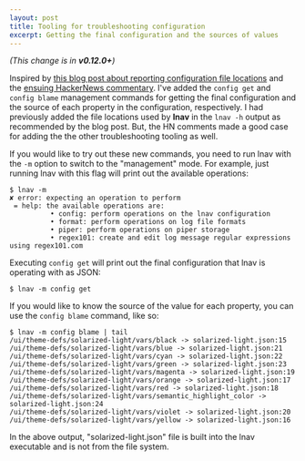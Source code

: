 ```yaml
---
layout: post
title: Tooling for troubleshooting configuration
excerpt: Getting the final configuration and the sources of values
---
```


*(This change is in **v0.12.0+**)*

Inspired by [this blog post about reporting configuration file locations](https://utcc.utoronto.ca/~cks/space/blog/sysadmin/ReportConfigFileLocations)
and the [ensuing HackerNews commentary](https://news.ycombinator.com/item?id=36465886).
I've added the `config get` and `config blame` management commands for getting the
final configuration and the source of each property in the configuration, respectively.
I had previously added the file locations used by **lnav** in the `lnav -h` output as
recommended by the blog post.  But, the HN comments made a good case for adding the
the other troubleshooting tooling as well.

If you would like to try out these new commands, you need to run lnav with the `-m`
option to switch to the "management" mode.  For example, just running lnav with this
flag will print out the available operations:

```console
$ lnav -m
✘ error: expecting an operation to perform
 = help: the available operations are:
          • config: perform operations on the lnav configuration
          • format: perform operations on log file formats
          • piper: perform operations on piper storage
          • regex101: create and edit log message regular expressions using regex101.com
```

Executing `config get` will print out the final configuration that lnav is operating
with as JSON:

```console
$ lnav -m config get
```

If you would like to know the source of the value for each property, you can use
the `config blame` command, like so:

```console
$ lnav -m config blame | tail
/ui/theme-defs/solarized-light/vars/black -> solarized-light.json:15
/ui/theme-defs/solarized-light/vars/blue -> solarized-light.json:21
/ui/theme-defs/solarized-light/vars/cyan -> solarized-light.json:22
/ui/theme-defs/solarized-light/vars/green -> solarized-light.json:23
/ui/theme-defs/solarized-light/vars/magenta -> solarized-light.json:19
/ui/theme-defs/solarized-light/vars/orange -> solarized-light.json:17
/ui/theme-defs/solarized-light/vars/red -> solarized-light.json:18
/ui/theme-defs/solarized-light/vars/semantic_highlight_color -> solarized-light.json:24
/ui/theme-defs/solarized-light/vars/violet -> solarized-light.json:20
/ui/theme-defs/solarized-light/vars/yellow -> solarized-light.json:16
```

In the above output, "solarized-light.json" file is built into the lnav
executable and is not from the file system.
